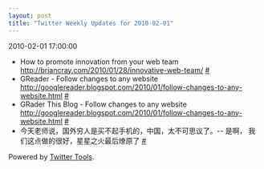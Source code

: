 ```yaml
---
layout: post
title: "Twitter Weekly Updates for 2010-02-01"
---
```


<p class='meta'>2010-02-01 17:00:00</p>

<ul class="aktt_tweet_digest">
	<li>How to promote innovation from your web team <a href="http://briancray.com/2010/01/28/innovative-web-team/" rel="nofollow">http://briancray.com/2010/01/28/innovative-web-team/</a> <a href="http://twitter.com/Joshua_C/statuses/8500603501">#</a></li>
	<li>GReader  - Follow changes to any website <a href="http://googlereader.blogspot.com/2010/01/follow-changes-to-any-website.html" rel="nofollow">http://googlereader.blogspot.com/2010/01/follow-changes-to-any-website.html</a> <a href="http://twitter.com/Joshua_C/statuses/8235514055">#</a></li>
	<li>GRader This Blog - Follow changes to any website <a href="http://googlereader.blogspot.com/2010/01/follow-changes-to-any-website.html" rel="nofollow">http://googlereader.blogspot.com/2010/01/follow-changes-to-any-website.html</a> <a href="http://twitter.com/Joshua_C/statuses/8235488069">#</a></li>
	<li>今天老师说，国外穷人是买不起手机的，中国，太不可思议了。-- 是啊， 我们这点做的很好，星星之火最后燎原了 <a href="http://twitter.com/Joshua_C/statuses/8235061591">#</a></li>
</ul>
<p class="aktt_credit">Powered by <a href="http://alexking.org/projects/wordpress">Twitter Tools</a>.</p>